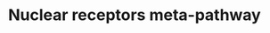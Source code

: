 ---
annotations:
- id: PW:0000004
  parent: regulatory pathway
  type: Pathway Ontology
  value: regulatory pathway
- id: PW:0000716
  parent: signaling pathway
  type: Pathway Ontology
  value: transcription factor mediated signaling pathway
authors:
- Riannefijten
- MaintBot
- Egonw
- Fehrhart
- Mkutmon
- Elisa
- Eweitz
- Susan
- DeSl
citedin:
- link: PMC9377275
  title: 'Identifying Drug-Induced Liver Injury Associated With Inflammation-Drug
    and Drug-Drug Interactions in Pharmacologic Treatments for COVID-19 by Bioinformatics
    and System Biology Analyses: The Role of Pregnane X Receptor (2022)'
- link: PMC9440516
  title: Early transcriptional responses of bronchial epithelial cells to whole cigarette
    smoke mirror those of in-vivo exposed human bronchial mucosa (2022)
- link: PMC9035641
  title: Prognostic and Diagnostic Values of Semaphorin 5B and Its Correlation With
    Tumor-Infiltrating Immune Cells in Kidney Renal Clear-Cell Carcinoma (2022)
- link: PMC7850313
  title: Protein Phosphatase 1 Regulatory Subunit 3B Genotype at rs4240624 Has a Major
    Effect on Gallbladder Bile Composition (2020)
- link: PMC7518185
  title: Predictive models for stage and risk classification in head and neck squamous
    cell carcinoma (HNSCC) (2020)
- link: PMC6309236
  title: Biological Pathways Leading From ANGPTL8 to Diabetes Mellitus–A Co-expression
    Network Based Analysis (2018)
- link: PMC5085087
  title: Long Term Culture of the A549 Cancer Cell Line Promotes Multilamellar Body
    Formation and Differentiation towards an Alveolar Type II Pneumocyte Phenotype
    (2016)
- link: PMC9664052
  title: Systems biology approach reveals a common molecular basis for COVID-19 and
    non-alcoholic fatty liver disease (NAFLD) (2022)
- link: PMC9537444
  title: Bioinformatics and systems-biology analysis to determine the effects of Coronavirus
    disease 2019 on patients with allergic asthma (2022)
description: In the field of molecular biology, nuclear receptors are a class of proteins
  found within cells that are responsible for sensing steroid and thyroid hormones
  and certain other molecules. In response, these receptors work with other proteins
  to regulate the expression of specific genes, thereby controlling the development,
  homeostasis, and metabolism of the organism.  Nuclear receptors have the ability
  to directly bind to DNA and regulate the expression of adjacent genes, hence these
  receptors are classified as transcription factors. The regulation of gene expression
  by nuclear receptors generally only happens when a ligand is present. More specifically,
  ligand binding to a nuclear receptor results in a conformational change in the receptor,
  which, in turn, activates the receptor, resulting in up- or down-regulation of gene
  expression.  A unique property of nuclear receptors that differentiates them from
  other classes of receptors is their ability to directly interact with and control
  the expression of genomic DNA. As a consequence, nuclear receptors play key roles
  in both embryonic development and adult homeostasis. Nuclear receptors may be classified
  according to either mechanism or homology. [From Wikipedia, the free encyclopedia]
last-edited: 2023-03-14
ndex: 5a590367-8b66-11eb-9e72-0ac135e8bacf
organisms:
- Homo sapiens
redirect_from:
- /index.php/Pathway:WP2882
- /instance/WP2882
- /instance/WP2882_r125859
revision: r125859
schema-jsonld:
- '@context': https://schema.org/
  '@id': https://wikipathways.github.io/pathways/WP2882.html
  '@type': Dataset
  creator:
    '@type': Organization
    name: WikiPathways
  description: In the field of molecular biology, nuclear receptors are a class of
    proteins found within cells that are responsible for sensing steroid and thyroid
    hormones and certain other molecules. In response, these receptors work with other
    proteins to regulate the expression of specific genes, thereby controlling the
    development, homeostasis, and metabolism of the organism.  Nuclear receptors have
    the ability to directly bind to DNA and regulate the expression of adjacent genes,
    hence these receptors are classified as transcription factors. The regulation
    of gene expression by nuclear receptors generally only happens when a ligand is
    present. More specifically, ligand binding to a nuclear receptor results in a
    conformational change in the receptor, which, in turn, activates the receptor,
    resulting in up- or down-regulation of gene expression.  A unique property of
    nuclear receptors that differentiates them from other classes of receptors is
    their ability to directly interact with and control the expression of genomic
    DNA. As a consequence, nuclear receptors play key roles in both embryonic development
    and adult homeostasis. Nuclear receptors may be classified according to either
    mechanism or homology. [From Wikipedia, the free encyclopedia]
  keywords:
  - ABCB1
  - ABCB11
  - ABCB4
  - ABCC2
  - ABCC3
  - ABCC4
  - ABCC5
  - ABCG5
  - ABCG8
  - ABHD2
  - ACAA1
  - ACADM
  - ACOX1
  - ADH7
  - AGER
  - AHR
  - AHRR
  - AIP
  - AKAP13
  - ALAS1
  - ALDH3A1
  - ALOX5AP
  - AMIGO2
  - ANGPTL4
  - ANKRD1
  - APOA1
  - APOA2
  - APOA5
  - APOC3
  - ARL5B
  - ARNT
  - B3GNT5
  - BAAT
  - BAX
  - BHLHE40
  - BIRC2
  - BIRC3
  - BLVRB
  - CAP2
  - CBR1
  - CBR3
  - CCL2
  - CCL20
  - CCND1
  - CDC37
  - CDC42EP3
  - CDK1
  - CDK4
  - CDKN1B
  - CDKN1C
  - CES1
  - CES2
  - CES3
  - CES4A
  - CES5A
  - CPEB4
  - CPT1A
  - CPT2
  - CUL1
  - CXCR7
  - CYP1A1
  - CYP1A2
  - CYP1B1
  - CYP2A6
  - CYP2B6
  - CYP2C19
  - CYP2C9
  - CYP3A4
  - CYP3A5
  - CYP3A7
  - CYP4A11
  - CYP4F12
  - CYP7A1
  - CYP8B1
  - DBI
  - DNAJB1
  - DNAJC15
  - DNAJC7
  - DNER
  - EDN2
  - EGFR
  - EGR1
  - EHHADH
  - ENC1
  - EP300
  - EPB41L4B
  - EPHA2
  - EPHA3
  - ESR1
  - ETNK2
  - FABP1
  - FASN
  - FGD4
  - FGF13
  - FGF19
  - FGFBP1
  - FKBP5
  - FOXO1
  - FTH1
  - FTL
  - G6PD
  - GADD45B
  - GCC1
  - GCLC
  - GCLM
  - GGT1
  - GPAM
  - GPR115
  - GPR153
  - GPX2
  - GPX3
  - GSR
  - GSTA1
  - GSTA2
  - GSTA3
  - GSTA4
  - GSTA5
  - GSTM1
  - GSTM2
  - GSTM3
  - GSTM4
  - GSTM5
  - GSTP1
  - GSTT1
  - GSTT2
  - HBEGF
  - HES1
  - HGF
  - HMOX1
  - HSP90AA1
  - HSP90AB1
  - HSPA1A
  - IFNG
  - IGFBP1
  - IL11
  - IL12A
  - IL12B
  - IL17B
  - IL1B
  - IL2
  - IP6K3
  - IRS2
  - JUN
  - JUNB
  - JUND
  - KAT2B
  - KEAP1
  - KLK15
  - KTN1
  - LRRC8A
  - Ligand
  - MAFF
  - MAFG
  - ME1
  - MFGE8
  - MGAM
  - MGST1
  - MGST2
  - MGST3
  - MT1IP
  - MYC
  - MYOF
  - NAV3
  - NCOA1
  - NCOA2
  - NCOA3
  - NCOA6
  - NFE2L2
  - NFKB2
  - NQO1
  - NR0B2
  - NR1H3
  - NR1H4
  - NR1I2
  - NR1I3
  - NR3C1
  - NRG1
  - NRIP1
  - PCK1
  - PDE4B
  - PDGFB
  - PDK4
  - PGD
  - PLK2
  - PLTP
  - PMP2
  - POLK
  - POU5F1
  - PPARA
  - PPARD
  - PPARGC1A
  - PPP1R14C
  - PPP2R4
  - PRDX1
  - PRDX6
  - PRRG4
  - PSMC5
  - PTGES3
  - PTGR1
  - PTGS2
  - RGS2
  - RXRA
  - S100P
  - SCD
  - SCNN1A
  - SCP2
  - SDPR
  - SEC14L1
  - SERPINA1
  - SERPINB2
  - SERPINB9
  - SERTAD2
  - SLC10A1
  - SLC19A2
  - SLC26A2
  - SLC27A1
  - SLC27A5
  - SLC2A1
  - SLC2A10
  - SLC2A11
  - SLC2A12
  - SLC2A13
  - SLC2A14
  - SLC2A2
  - SLC2A3
  - SLC2A4
  - SLC2A5
  - SLC2A6
  - SLC2A7
  - SLC2A8
  - SLC2A9
  - SLC39A1
  - SLC39A10
  - SLC39A11
  - SLC39A12
  - SLC39A13
  - SLC39A14
  - SLC39A2
  - SLC39A3
  - SLC39A4
  - SLC39A5
  - SLC39A6
  - SLC39A7
  - SLC39A8
  - SLC39A9
  - SLC5A1
  - SLC5A10
  - SLC5A11
  - SLC5A12
  - SLC5A2
  - SLC5A3
  - SLC5A4
  - SLC5A5
  - SLC5A6
  - SLC5A7
  - SLC5A8
  - SLC5A9
  - SLC6A1
  - SLC6A11
  - SLC6A13
  - SLC6A14
  - SLC6A15
  - SLC6A16
  - SLC6A17
  - SLC6A18
  - SLC6A19
  - SLC6A2
  - SLC6A20
  - SLC6A3
  - SLC6A4
  - SLC6A5
  - SLC6A6
  - SLC6A7
  - SLC6A8
  - SLC6A9
  - SLC7A11
  - SLC7A5
  - SLCO1B1
  - SLCO2B1
  - SMARCA1
  - SMC1A
  - SNAI2
  - SOD3
  - SP1
  - SPINK13
  - SPRY1
  - SQSTM1
  - SRC
  - SREBF1
  - SRGN
  - SRPX2
  - SRXN1
  - STAT3
  - STOM
  - SULT1A1
  - SULT2A1
  - TGFA
  - TGFB1
  - TGFB2
  - TGFBR2
  - TGFBR3
  - THBD
  - TNF
  - TNFAIP3
  - TNS4
  - TSC22D3
  - TXN
  - TXNRD1
  - TXNRD3
  - UGT1A1
  - UGT1A3
  - UGT1A4
  - UGT1A6
  - UGT1A7
  - UGT1A9
  - UGT2B4
  - UGT2B7
  - VDR
  - ZIC2
  - p23
  license: CC0
  name: Nuclear receptors meta-pathway
seo: CreativeWork
title: Nuclear receptors meta-pathway
wpid: WP2882
---